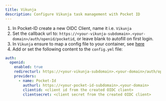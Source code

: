 ```yaml
---
title: Vikunja
description: Configure Vikunja task management with Pocket ID
---
```


1. In Pocket-ID create a new OIDC Client, name it i.e. `Vikunja`
2. Set the callback url to: `https://<your-vikunja-subdomain>.<your-domain>/auth/openid/pocketid`, or leave blank to autofill on first login.
3. In `Vikunja` ensure to map a config file to your container, see [here](https://vikunja.io/docs/config-options/#using-a-config-file-with-docker-compose)
4. Add or set the following content to the `config.yml` file:

```yml
auth:
  openid:
    enabled: true
    redirecturl: https://<your-vikunja-subdomain>.<your-domain>/auth/openid/pocketid
    providers:
      - name: Pocket-Id
        authurl: https://<your-pocket-id-subdomain>.<your-domain>
        clientid: <client id from the created OIDC client>
        clientsecret: <client secret from the created OIDC client>
```
